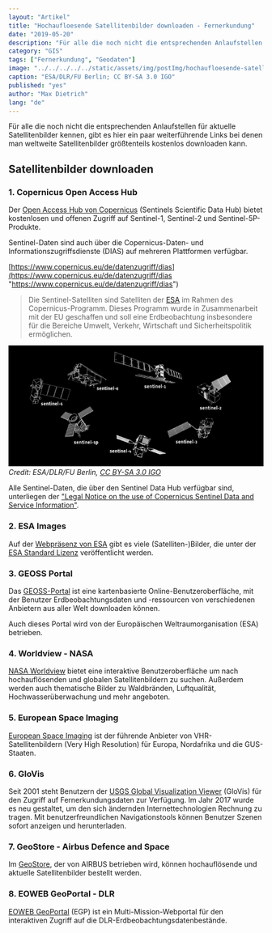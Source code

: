 ```yaml
---
layout: "Artikel"
title: "Hochaufloesende Satellitenbilder downloaden - Fernerkundung"
date: "2019-05-20"
description: "Für alle die noch nicht die entsprechenden Anlaufstellen für aktuelle Satellitenbilder kennen, gibt es hier ein paar weiterführende Links bei denen man weltweite Satellitenbilder größtenteils kostenlos downloaden kann."
category: "GIS"
tags: ["Fernerkundung", "Geodaten"]
image: "../../../../../static/assets/img/postImg/hochaufloesende-satellitenbilder-downloaden.jpg"
caption: "ESA/DLR/FU Berlin; CC BY-SA 3.0 IGO"
published: "yes"
author: "Max Dietrich"
lang: "de"
---
```


Für alle die noch nicht die entsprechenden Anlaufstellen für aktuelle Satellitenbilder kennen, gibt es hier ein paar weiterführende Links bei denen man weltweite Satellitenbilder größtenteils kostenlos downloaden kann.

## Satellitenbilder downloaden

### 1\. Copernicus Open Access Hub

Der [Open Access Hub von Copernicus](https://scihub.copernicus.eu/dhus "Open Access Hub von Copernicus") (Sentinels Scientific Data Hub) bietet kostenlosen und offenen Zugriff auf Sentinel-1, Sentinel-2 und Sentinel-5P-Produkte.

Sentinel-Daten sind auch über die Copernicus-Daten- und Informationszugriffsdienste (DIAS) auf mehreren Plattformen verfügbar.

[https://www.copernicus.eu/de/datenzugriff/dias](https://www.copernicus.eu/de/datenzugriff/dias "https://www.copernicus.eu/de/datenzugriff/dias")

> Die Sentinel-Satelliten sind Satelliten der [ESA](https://www.esa.int/ESA "ESA") im Rahmen des Copernicus-Programm. Dieses Programm wurde in Zusammenarbeit mit der EU geschaffen und soll eine Erdbeobachtung insbesondere für die Bereiche Umwelt, Verkehr, Wirtschaft und Sicherheitspolitik ermöglichen.

![Copernicus Satelliten](./sentinel-satellites-copernicus-programme-1-678x322.png "Copernicus Satelliten")
_Credit: ESA/DLR/FU Berlin, [CC BY-SA 3.0 IGO](https://creativecommons.org/licenses/by-sa/3.0/igo/ "CC BY-SA 3.0 IGO")_

Alle Sentinel-Daten, die über den Sentinel Data Hub verfügbar sind, unterliegen der ["Legal Notice on the use of Copernicus Sentinel Data and Service Information"](https://sentinels.copernicus.eu/documents/247904/690755/Sentinel_Data_Legal_Notice "Legal Notice on the use of Copernicus Sentinel Data and Service Information").

### 2\. ESA Images

Auf der [Webpräsenz von ESA](https://www.esa.int/ESA_Multimedia/Images "ESA") gibt es viele (Satelliten-)Bilder, die unter der [ESA Standard Lizenz](https://www.esa.int/ESA_Multimedia/Copyright_Notice_Images "ESA Lizenz") veröffentlicht werden.

### 3\. GEOSS Portal

Das [GEOSS-Portal](http://www.geoportal.org/ "GEOSS-Portal") ist eine kartenbasierte Online-Benutzeroberfläche, mit der Benutzer Erdbeobachtungsdaten und -ressourcen von verschiedenen Anbietern aus aller Welt downloaden können.

Auch dieses Portal wird von der Europäischen Weltraumorganisation (ESA) betrieben.

### 4\. Worldview - NASA

[NASA Worldview](https://worldview.earthdata.nasa.gov/ "NASA Worldview") bietet eine interaktive Benutzeroberfläche um nach hochauflösenden und globalen Satellitenbildern zu suchen. Außerdem werden auch thematische Bilder zu Waldbränden, Luftqualität, Hochwasserüberwachung und mehr angeboten.

### 5\. European Space Imaging

[European Space Imaging](https://www.euspaceimaging.com/ "European Space Imaging") ist der führende Anbieter von VHR-Satellitenbildern (Very High Resolution) für Europa, Nordafrika und die GUS-Staaten.

### 6\. GloVis

Seit 2001 steht Benutzern der [USGS Global Visualization Viewer](https://glovis.usgs.gov/ "USGS Global Visualization Viewer") (GloVis) für den Zugriff auf Fernerkundungsdaten zur Verfügung. Im Jahr 2017 wurde es neu gestaltet, um den sich ändernden Internettechnologien Rechnung zu tragen. Mit benutzerfreundlichen Navigationstools können Benutzer Szenen sofort anzeigen und herunterladen.

### 7\. GeoStore - Airbus Defence and Space

Im [GeoStore](https://www.intelligence-airbusds.com/geostore/ "GeoStore"), der von AIRBUS betrieben wird, können hochauflösende und aktuelle Satellitenbilder bestellt werden.

### 8\. EOWEB GeoPortal - DLR

[EOWEB GeoPortal](https://eoweb.dlr.de/egp/ "EOWEB GeoPortal") (EGP) ist ein Multi-Mission-Webportal für den interaktiven Zugriff auf die DLR-Erdbeobachtungsdatenbestände.